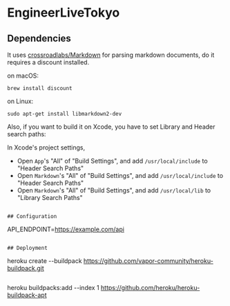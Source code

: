 # EngineerLiveTokyo

## Dependencies

It uses [crossroadlabs/Markdown](https://github.com/crossroadlabs/Markdown) for parsing markdown documents, do it requires a discount installed.

on macOS:

```
brew install discount
```

on Linux:

```
sudo apt-get install libmarkdown2-dev
```

Also, if you want to build it on Xcode, you have to set Library and Header search paths:

In Xcode's project settings, 

- Open `App`'s "All" of "Build Settings", and add `/usr/local/include` to "Header Search Paths"
- Open `Markdown`'s "All" of "Build Settings", and add `/usr/local/include` to "Header Search Paths"
- Open `Markdown`'s "All" of "Build Settings", and add `/usr/local/lib` to "Library Search Paths"

```

## Configuration

```
API_ENDPOINT=https://example.com/api
```

## Deployment

```
heroku create --buildpack https://github.com/vapor-community/heroku-buildpack.git
```

```
heroku buildpacks:add --index 1 https://github.com/heroku/heroku-buildpack-apt
```
